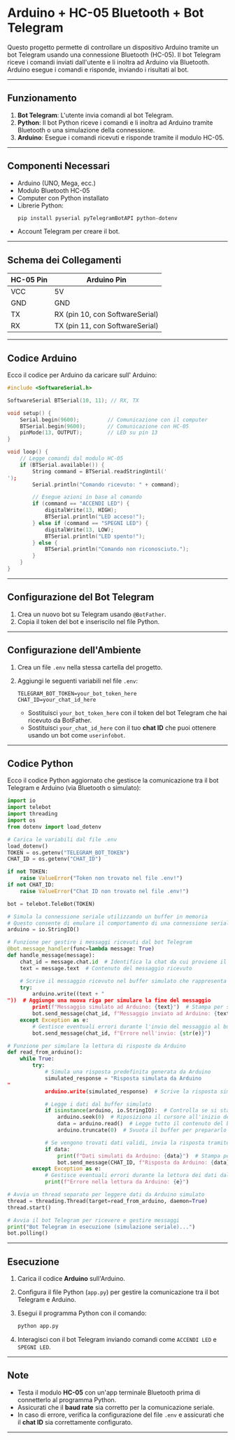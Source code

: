 
# Arduino + HC-05 Bluetooth + Bot Telegram

Questo progetto permette di controllare un dispositivo Arduino tramite un bot Telegram usando una connessione Bluetooth (HC-05). Il bot Telegram riceve i comandi inviati dall'utente e li inoltra ad Arduino via Bluetooth. Arduino esegue i comandi e risponde, inviando i risultati al bot.

---

## Funzionamento

1. **Bot Telegram**: L'utente invia comandi al bot Telegram.
2. **Python**: Il bot Python riceve i comandi e li inoltra ad Arduino tramite Bluetooth o una simulazione della connessione.
3. **Arduino**: Esegue i comandi ricevuti e risponde tramite il modulo HC-05.

---

## Componenti Necessari

- Arduino (UNO, Mega, ecc.)
- Modulo Bluetooth HC-05
- Computer con Python installato
- Librerie Python:
  ```bash
  pip install pyserial pyTelegramBotAPI python-dotenv
  ```
- Account Telegram per creare il bot.

---

## Schema dei Collegamenti

| HC-05 Pin | Arduino Pin |
|-----------|-------------|
| VCC       | 5V          |
| GND       | GND         |
| TX        | RX (pin 10, con SoftwareSerial) |
| RX        | TX (pin 11, con SoftwareSerial) |

---

## Codice Arduino

Ecco il codice per Arduino da caricare sull' Arduino:

```cpp
#include <SoftwareSerial.h>

SoftwareSerial BTSerial(10, 11); // RX, TX

void setup() {
    Serial.begin(9600);         // Comunicazione con il computer
    BTSerial.begin(9600);       // Comunicazione con HC-05
    pinMode(13, OUTPUT);        // LED su pin 13
}

void loop() {
    // Legge comandi dal modulo HC-05
    if (BTSerial.available()) {
        String command = BTSerial.readStringUntil('
');
        Serial.println("Comando ricevuto: " + command);

        // Esegue azioni in base al comando
        if (command == "ACCENDI LED") {
            digitalWrite(13, HIGH);
            BTSerial.println("LED acceso!");
        } else if (command == "SPEGNI LED") {
            digitalWrite(13, LOW);
            BTSerial.println("LED spento!");
        } else {
            BTSerial.println("Comando non riconosciuto.");
        }
    }
}
```

---

## Configurazione del Bot Telegram

1. Crea un nuovo bot su Telegram usando `@BotFather`.
2. Copia il token del bot e inseriscilo nel file Python.

---

## Configurazione dell'Ambiente

1. Crea un file `.env` nella stessa cartella del progetto.
2. Aggiungi le seguenti variabili nel file `.env`:

   ```env
   TELEGRAM_BOT_TOKEN=your_bot_token_here
   CHAT_ID=your_chat_id_here
   ```

   - Sostituisci `your_bot_token_here` con il token del bot Telegram che hai ricevuto da BotFather.
   - Sostituisci `your_chat_id_here` con il tuo **chat ID** che puoi ottenere usando un bot come `userinfobot`.

---

## Codice Python

Ecco il codice Python aggiornato che gestisce la comunicazione tra il bot Telegram e Arduino (via Bluetooth o simulato):

```python
import io
import telebot
import threading
import os
from dotenv import load_dotenv

# Carica le variabili dal file .env
load_dotenv()
TOKEN = os.getenv("TELEGRAM_BOT_TOKEN")
CHAT_ID = os.getenv("CHAT_ID")

if not TOKEN:
    raise ValueError("Token non trovato nel file .env!")
if not CHAT_ID:
    raise ValueError("Chat ID non trovato nel file .env!")

bot = telebot.TeleBot(TOKEN)

# Simula la connessione seriale utilizzando un buffer in memoria
# Questo consente di emulare il comportamento di una connessione seriale con Arduino.
arduino = io.StringIO()

# Funzione per gestire i messaggi ricevuti dal bot Telegram
@bot.message_handler(func=lambda message: True)
def handle_message(message):
    chat_id = message.chat.id  # Identifica la chat da cui proviene il messaggio
    text = message.text  # Contenuto del messaggio ricevuto

    # Scrive il messaggio ricevuto nel buffer simulato che rappresenta Arduino
    try:
        arduino.write((text + "
"))  # Aggiunge una nuova riga per simulare la fine del messaggio
        print(f"Messaggio simulato ad Arduino: {text}")  # Stampa per scopi di debug
        bot.send_message(chat_id, f"Messaggio inviato ad Arduino: {text}")  # Conferma l'invio al mittente
    except Exception as e:
        # Gestisce eventuali errori durante l'invio del messaggio al buffer simulato
        bot.send_message(chat_id, f"Errore nell'invio: {str(e)}")

# Funzione per simulare la lettura di risposte da Arduino
def read_from_arduino():
    while True:
        try:
            # Simula una risposta predefinita generata da Arduino
            simulated_response = "Risposta simulata da Arduino
"
            arduino.write(simulated_response)  # Scrive la risposta simulata nel buffer

            # Legge i dati dal buffer simulato
            if isinstance(arduino, io.StringIO):  # Controlla se si sta utilizzando un buffer StringIO
                arduino.seek(0)  # Riposiziona il cursore all'inizio del buffer
                data = arduino.read()  # Legge tutto il contenuto del buffer
                arduino.truncate(0)  # Svuota il buffer per prepararlo a nuovi dati

            # Se vengono trovati dati validi, invia la risposta tramite Telegram
            if data:
                print(f"Dati simulati da Arduino: {data}")  # Stampa per scopi di debug
                bot.send_message(CHAT_ID, f"Risposta da Arduino: {data}")
        except Exception as e:
            # Gestisce eventuali errori durante la lettura dei dati dal buffer o dalla seriale
            print(f"Errore nella lettura da Arduino: {e}")

# Avvia un thread separato per leggere dati da Arduino simulato
thread = threading.Thread(target=read_from_arduino, daemon=True)
thread.start()

# Avvia il bot Telegram per ricevere e gestire messaggi
print("Bot Telegram in esecuzione (simulazione seriale)...")
bot.polling()
```

---

## Esecuzione

1. Carica il codice **Arduino** sull'Arduino.
2. Configura il file Python (`app.py`) per gestire la comunicazione tra il bot Telegram e Arduino.
3. Esegui il programma Python con il comando:

   ```bash
   python app.py
   ```

4. Interagisci con il bot Telegram inviando comandi come `ACCENDI LED` e `SPEGNI LED`.

---

## Note

- Testa il modulo **HC-05** con un'app terminale Bluetooth prima di connetterlo al programma Python.
- Assicurati che il **baud rate** sia corretto per la comunicazione seriale.
- In caso di errore, verifica la configurazione del file `.env` e assicurati che il **chat ID** sia correttamente configurato.

---
